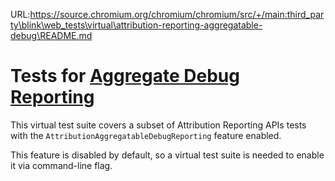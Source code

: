 URL:https://source.chromium.org/chromium/chromium/src/+/main:third_party\blink\web_tests\virtual\attribution-reporting-aggregatable-debug\README.md
# Tests for [Aggregate Debug Reporting](https://github.com/WICG/attribution-reporting-api/blob/main/aggregate_debug_reporting.md)

This virtual test suite covers a subset of Attribution Reporting APIs tests with
the `AttributionAggregatableDebugReporting` feature enabled.

This feature is disabled by default, so a virtual test suite is needed to enable
it via command-line flag.

